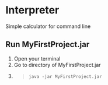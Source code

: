 # Interpreter
Simple calculator for command line

## Run MyFirstProject.jar
1. Open your terminal
2. Go to directory of MyFirstProject.jar
3. >`java -jar MyFirstProject.jar`

